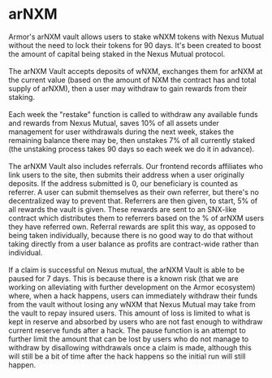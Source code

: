 # arNXM

Armor's arNXM vault allows users to stake wNXM tokens with Nexus Mutual without the need to lock their tokens for 90 days. It's been created to boost the amount of capital being staked in the Nexus Mutual protocol.
<br>
<br>
The arNXM Vault accepts deposits of wNXM, exchanges them for arNXM at the current value (based on the amount of NXM the contract has and total supply of arNXM), then a user may withdraw to gain rewards from their staking.
<br>
<br>
Each week the "restake" function is called to withdraw any available funds and rewards from Nexus Mutual, saves 10% of all assets under management for user withdrawals during the next week, stakes the remaining balance there may be, then unstakes 7% of all currently staked (the unstaking process takes 90 days so each week we do it in advance).
<br>
<br>
The arNXM Vault also includes referrals. Our frontend records affiliates who link users to the site, then submits their address when a user originally deposits. If the address submitted is 0, our beneficiary is counted as referrer. A user can submit themselves as their own referrer, but there's no decentralized way to prevent that. Referrers are then given, to start, 5% of all rewards the vault is given. These rewards are sent to an SNX-like contract which distributes them to referrers based on the % of arNXM users they have referred own. Referral rewards are split this way, as opposed to being taken individually, because there is no good way to do that without taking directly from a user balance as profits are contract-wide rather than individual.
<br>
<br>
If a claim is successful on Nexus mutual, the arNXM Vault is able to be paused for 7 days. This is because there is a known risk (that we are working on alleviating with further development on the Armor ecosystem) where, when a hack happens, users can immediately withdraw their funds from the vault without losing any wNXM that Nexus Mutual may take from the vault to repay insured users. This amount of loss is limited to what is kept in reserve and absorbed by users who are not fast enough to withdraw current reserve funds after a hack. The pause function is an attempt to further limit the amount that can be lost by users who do not manage to withdraw by disallowing withdrawals once a claim is made, although this will still be a bit of time after the hack happens so the initial run will still happen.